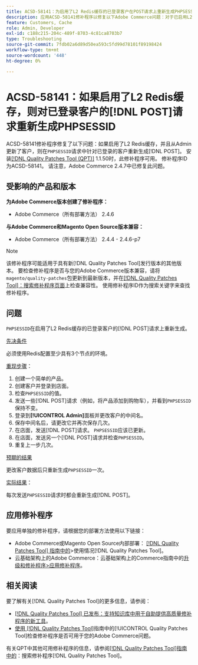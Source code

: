 ```yaml
---
title: ACSD-58141：为启用了L2 Redis缓存的已登录客户在POST请求上重新生成PHPSESSID
description: 应用ACSD-58141修补程序以修复以下Adobe Commerce问题：对于已启用L2 Redis缓存的登录客户，在店面区域重新生成“PHPSESSID”的POST请求，并从管理员处更新该客户。
feature: Customers, Cache
role: Admin, Developer
exl-id: c188c215-204c-489f-8703-4c81ca8703b7
type: Troubleshooting
source-git-commit: 7fdb02a6d89d50ea593c5fd99d78101f89198424
workflow-type: tm+mt
source-wordcount: '448'
ht-degree: 0%

---
```


# ACSD-58141：如果启用了L2 Redis缓存，则对已登录客户的[!DNL POST]请求重新生成PHPSESSID

ACSD-58141修补程序修复了以下问题：如果启用了L2 Redis缓存，并且从Admin更新了客户，则在`PHPSESSID`请求中针对已登录的客户重新生成[!DNL POST]。 安装[[!DNL Quality Patches Tool (QPT)]](https://experienceleague.adobe.com/en/docs/commerce-operations/tools/quality-patches-tool/quality-patches-tool-to-self-serve-quality-patches) 1.1.50时，此修补程序可用。 修补程序ID为ACSD-58141。 请注意，Adobe Commerce 2.4.7中已修复此问题。

## 受影响的产品和版本

**为Adobe Commerce版本创建了修补程序：**

* Adobe Commerce（所有部署方法） 2.4.6

**与Adobe Commerce和Magento Open Source版本兼容：**

* Adobe Commerce（所有部署方法） 2.4.4 - 2.4.6-p7

>[!NOTE]
>
>该修补程序可能适用于具有新[!DNL Quality Patches Tool]发行版本的其他版本。 要检查修补程序是否与您的Adobe Commerce版本兼容，请将`magento/quality-patches`包更新到最新版本，并在[[!DNL Quality Patches Tool]：搜索修补程序页面](https://experienceleague.adobe.com/tools/commerce-quality-patches/index.html)上检查兼容性。 使用修补程序ID作为搜索关键字来查找修补程序。

## 问题

`PHPSESSID`在启用了L2 Redis缓存的已登录客户的[!DNL POST]请求上重新生成。

<u>先决条件</u>

必须使用Redis配置至少具有3个节点的环境。

<u>重现步骤</u>：

1. 创建一个简单的产品。
1. 创建客户并登录到店面。
1. 检查`PHPSESSID`的值。
1. 发送一些[!DNL POST]请求（例如，将产品添加到购物车），并看到`PHPSESSID`保持不变。
1. 登录到&#x200B;**[!UICONTROL Admin]**&#x200B;面板并更改客户的中间名。
1. 保存中间名后，请更改它并再次保存几次。
1. 在店面，发送[!DNL POST]请求。 `PHPSESSID`应该已更新。
1. 在店面，发送另一个[!DNL POST]请求并检查`PHPSESSID`。
1. 重复上一步几次。

<u>预期的结果</u>

更改客户数据后只重新生成`PHPSESSID`一次。

<u>实际结果</u>：

每次发送`PHPSESSID`请求时都会重新生成[!DNL POST]。

## 应用修补程序

要应用单独的修补程序，请根据您的部署方法使用以下链接：

* Adobe Commerce或Magento Open Source内部部署： [[!DNL Quality Patches Tool] 指南中的](/help/tools/quality-patches-tool/usage.md)>使用情况[!DNL Quality Patches Tool]。
* 云基础架构上的Adobe Commerce：云基础架构上的Commerce指南中的[升级和修补程序>应用修补程序](https://experienceleague.adobe.com/docs/commerce-cloud-service/user-guide/develop/upgrade/apply-patches.html)。

## 相关阅读

要了解有关[!DNL Quality Patches Tool]的更多信息，请参阅：

* [[!DNL Quality Patches Tool] 已发布：支持知识库中用于自助提供高质量修补程序的新工具](https://experienceleague.adobe.com/en/docs/commerce-operations/tools/quality-patches-tool/quality-patches-tool-to-self-serve-quality-patches)。
* [使用 [!DNL Quality Patches Tool]](/help/tools/quality-patches-tool/patches-available-in-qpt/check-patch-for-magento-issue-with-magento-quality-patches.md)指南中的[!UICONTROL Quality Patches Tool]检查修补程序是否可用于您的Adobe Commerce问题。


有关QPT中其他可用修补程序的信息，请参阅[[!DNL Quality Patches Tool]指南中的](https://experienceleague.adobe.com/tools/commerce-quality-patches/index.html)：搜索修补程序[!DNL Quality Patches Tool]。
